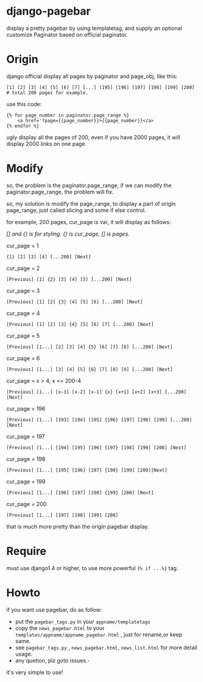 django-pagebar
==============

display a pretty pagebar by using templatetag, and supply  an optional customize Paginator based on official paginator.

Origin
======

django official display all pages by paginator and page_obj, like this:

    [1] [2] [3] [4] [5] [6] [7] [...] [195] [196] [197] [198] [199] [200] # total 200 pages for example.

use this code:

    {% for page_number in paginator.page_range %}
        <a href='?page={{page_number}}>{{page_number}}</a>
    {% endfor %}
    
ugly display all the pages of 200, even if you have 2000 pages, it will display 2000 links on one page.

Modify
======

so, the problem is the paginator.page_range, if we can modify the paginator.page_range, the problem will fix.

so, my solution is modify the page_range, to display a part of origin page_range, just called slicing and some if 
else control.

for example, 200 pages, cur_page is var, it will display as follows:

*[] and {} is for styling. {} is cur_page, [] is pages.*

cur_page = 1

    {1} [2] [3] [4] [...200] [Next]

cur_page = 2

    [Previous] [1] {2} [3] [4] [5] [...200] [Next]

cur_page = 3

    [Previous] [1] [2] {3} [4] [5] [6] [...200] [Next]

cur_page = 4

    [Previous] [1] [2] [3] {4} [5] [6] [7] [...200] [Next]

cur_page = 5

    [Previous] [1...] [2] [3] [4] {5} [6] [7] [8] [...200] [Next]

cur_page = 6

    [Previous] [1...] [3] [4] [5] {6} [7] [8] [9] [...200] [Next]

cur_page = x > 4, x <= 200-4

    [Previous] [1...] [x-3] [x-2] [x-1] {x} [x+1] [x+2] [x+3] [...200] [Next]

cur_page = 196

    [Previous] [1...] [193] [194] [195] {196} [197] [198] [199] [...200] [Next]

cur_page = 197

    [Previous] [1...] [194] [195] [196] {197} [198] [199] [200] [Next]

cur_page = 198

    [Previous] [1...] [195] [196] [197] {198} [199] [200][Next]

cur_page = 199

    [Previous] [1...] [196] [197] [198] {199} [200] [Next]

cur_page = 200

    [Previous] [1...] [197] [198] [199] [200]

that is much more pretty than the origin pagebar display.

Require
=======

must use django1.4 or higher, to use more powerful `{% if ...%}` tag.


Howto
=====

if you want use pagebar, do as follow:

- put the `pagebar_tags.py` in your `appname/templatetags` 
- copy the `news_pagebar.html` to your `templates/appname/appname_pagebar.html` , just for rename,or keep same.
- see `pagebar_tags.py` , `news_pagebar.html`, `news_list.html` for more detail usage.
- any quetion, plz goto issues.- 

it's very simple to use!
